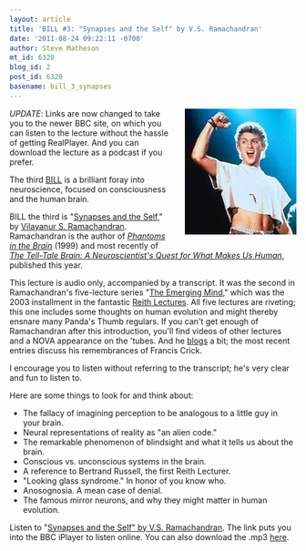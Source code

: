 ```yaml
---
layout: article
title: 'BILL #3: "Synapses and the Self" by V.S. Ramachandran'
date: '2011-08-24 09:22:11 -0700'
author: Steve Matheson
mt_id: 6320
blog_id: 2
post_id: 6320
basename: bill_3_synapses
---
```

<img src="/uploads/2011/Bill&Ted2Crop.jpg" alt="Bill&amp;amp;Ted2Crop.jpg" width="196" height="221" style="float: right; margin: 0 0 20px 20px;" class="mt-image-right" />_UPDATE_: Links are now changed to take you to the newer BBC site, on which you can listen to the lecture without the hassle of getting RealPlayer. And you can download the lecture as a podcast if you prefer.

The third [BILL](http://pandasthumb.org/archives/2011/07/they-have-ted-w.html) is a brilliant foray into neuroscience, focused on consciousness and the human brain.

BILL the third is "[Synapses and the Self](http://www.bbc.co.uk/programmes/p00gpxhb)," by [Vilayanur S. Ramachandran](http://cbc.ucsd.edu/ramabio.html). Ramachandran is the author of [_Phantoms in the Brain_](http://books.google.com/books?id=TMnuNquN2RgC) (1999) and most recently of [_The Tell-Tale Brain: A Neuroscientist's Quest for What Makes Us Human_](http://books.google.com/books?id=Y5vLDglww74C&amp;printsec=frontcover#v=onepage&amp;q&amp;f=false), published this year.

This lecture is audio only, accompanied by a transcript. It was the second in Ramachandran's five-lecture series "[The Emerging Mind](http://www.bbc.co.uk/programmes/p00ghvck)," which was the 2003 installment in the fantastic [Reith Lectures](http://www.bbc.co.uk/programmes/b00729d9). All five lectures are riveting; this one includes some thoughts on human evolution and might thereby ensnare many Panda's Thumb regulars. If you can't get enough of Ramachandran after this introduction, you'll find videos of other lectures and a NOVA appearance on the 'tubes. And he [blogs](http://cbc.ucsd.edu/blog/blog.php) a bit; the most recent entries discuss his remembrances of Francis Crick.

I encourage you to listen without referring to the transcript; he's very clear and fun to listen to.

Here are some things to look for and think about:



* The fallacy of imagining perception to be analogous to a little guy in your brain.
* Neural representations of reality as "an alien code."
* The remarkable phenomenon of blindsight and what it tells us about the brain.
* Conscious vs. unconscious systems in the brain.
* A reference to Bertrand Russell, the first Reith Lecturer.
* "Looking glass syndrome." In honor of you know who.
* Anosognosia. A mean case of denial.
* The famous mirror neurons, and why they might matter in human evolution.


Listen to "[Synapses and the Self" by V.S. Ramachandran](http://www.bbc.co.uk/iplayer/console/p00gpxhb). The link puts you into the BBC iPlayer to listen online. You can also download the .mp3 [here](http://downloads.bbc.co.uk/podcasts/radio4/rla76/rla76_20030409-0900a.mp3).
